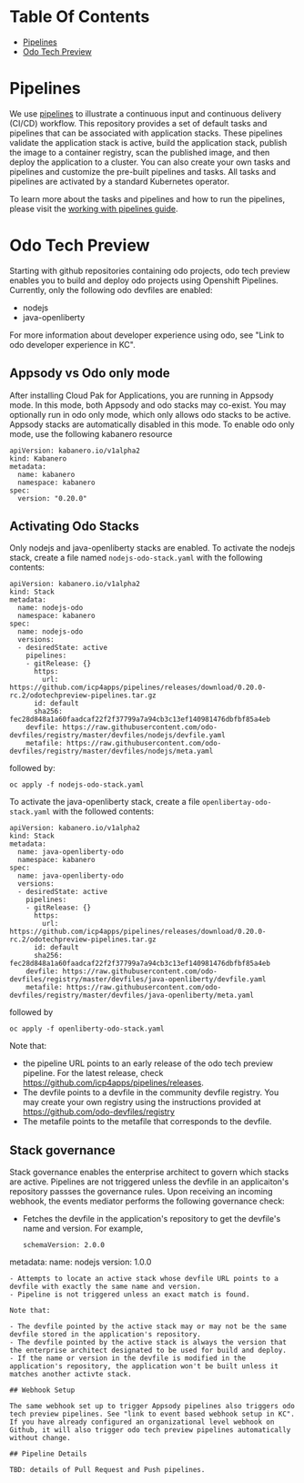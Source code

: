 # Table Of Contents

- [Pipelines](#Pipelines)
- [Odo Tech Preview](#Odo-Tech-Preview)

# Pipelines

We use [pipelines](https://github.com/tektoncd/pipeline/tree/master/docs#usage) to illustrate a continuous input and continuous delivery (CI/CD) workflow. This repository provides a set of default tasks and pipelines that can be associated with application stacks. These pipelines validate the application stack is active, build the application stack, publish the image to a container registry, scan the published image, and then deploy the application to a cluster. You can also create your own tasks and pipelines and customize the pre-built pipelines and tasks. All tasks and pipelines are activated by a standard Kubernetes operator.

To learn more about the tasks and pipelines and how to run the pipelines, please visit the [working with pipelines guide](https://kabanero.io/guides/working-with-pipelines/).


# Odo Tech Preview

Starting with github repositories containing odo projects, odo tech preview enables you to build and deploy odo projects using Openshift Pipelines. Currently, only the following odo devfiles are enabled:
- nodejs
- java-openliberty

For more information about developer experience using odo, see "Link to odo developer experience in KC".

## Appsody vs Odo only mode

After installing Cloud Pak for Applications, you are running in Appsody mode. In this mode, both Appsody and odo stacks may co-exist.  You may optionally run in odo only mode, which only allows odo stacks to be active. Appsody stacks are automatically disabled in this mode. To enable odo only mode, use the following kabanero resource 

```
apiVersion: kabanero.io/v1alpha2
kind: Kabanero
metadata:
  name: kabanero
  namespace: kabanero
spec:
  version: "0.20.0"
```

## Activating Odo Stacks

Only nodejs and java-openliberty stacks are enabled. 
To activate the nodejs stack, create a file named `nodejs-odo-stack.yaml` with the following contents:

```
apiVersion: kabanero.io/v1alpha2
kind: Stack
metadata:
  name: nodejs-odo
  namespace: kabanero
spec:
  name: nodejs-odo
  versions:
  - desiredState: active
    pipelines:
    - gitRelease: {}
      https:
        url: https://github.com/icp4apps/pipelines/releases/download/0.20.0-rc.2/odotechpreview-pipelines.tar.gz
      id: default
      sha256: fec28d848a1a60faadcaf22f2f37799a7a94cb3c13ef140981476dbfbf85a4eb
    devfile: https://raw.githubusercontent.com/odo-devfiles/registry/master/devfiles/nodejs/devfile.yaml
    metafile: https://raw.githubusercontent.com/odo-devfiles/registry/master/devfiles/nodejs/meta.yaml
```

followed by:

```
oc apply -f nodejs-odo-stack.yaml
```

To activate the java-openliberty stack, create a file `openlibertay-odo-stack.yaml` with the followed contents:

```
apiVersion: kabanero.io/v1alpha2
kind: Stack
metadata:
  name: java-openliberty-odo
  namespace: kabanero
spec:
  name: java-openliberty-odo
  versions:
  - desiredState: active
    pipelines:
    - gitRelease: {}
      https:
        url: https://github.com/icp4apps/pipelines/releases/download/0.20.0-rc.2/odotechpreview-pipelines.tar.gz
      id: default
      sha256: fec28d848a1a60faadcaf22f2f37799a7a94cb3c13ef140981476dbfbf85a4eb
    devfile: https://raw.githubusercontent.com/odo-devfiles/registry/master/devfiles/java-openliberty/devfile.yaml
    metafile: https://raw.githubusercontent.com/odo-devfiles/registry/master/devfiles/java-openliberty/meta.yaml
```

followed by

```
oc apply -f openliberty-odo-stack.yaml
```

Note that:
- the pipeline URL points to an early release of the odo tech preview pipeline. For the latest release, check https://github.com/icp4apps/pipelines/releases.
- The devfile points to a devfile in the community devfile registry. You may create your own registry using the instructions provided at https://github.com/odo-devfiles/registry
- The metafile points to the metafile that corresponds to the devfile.

## Stack governance

Stack governance enables the enterprise architect to govern which stacks are active. 
Pipelines are not triggered unless the devfile in an applicaiton's repository passses the governance rules.
Upon receiving an incoming webhook, the events mediator performs the following governance check:

- Fetches the devfile in the application's repository to get the devfile's name and version. For example,
  ```
  schemaVersion: 2.0.0
metadata:
  name: nodejs
  version: 1.0.0
  ```
- Attempts to locate an active stack whose devfile URL points to a devfile with exactly the same name and version.
- Pipeline is not triggered unless an exact match is found.

Note that:

- The devfile pointed by the active stack may or may not be the same devfile stored in the application's repository.
- The devfile pointed by the active stack is always the version that the enterprise architect designated to be used for build and deploy.
- If the name or version in the devfile is modified in the application's repository, the application won't be built unless it matches another activte stack.

## Webhook Setup

The same webhook set up to trigger Appsody pipelines also triggers odo tech preview pipelines. See "link to event based webhook setup in KC". If you have already configured an organizational level webhook on Github, it will also trigger odo tech preview pipelines automatically without change.

## Pipeline Details

TBD: details of Pull Request and Push pipelines.
